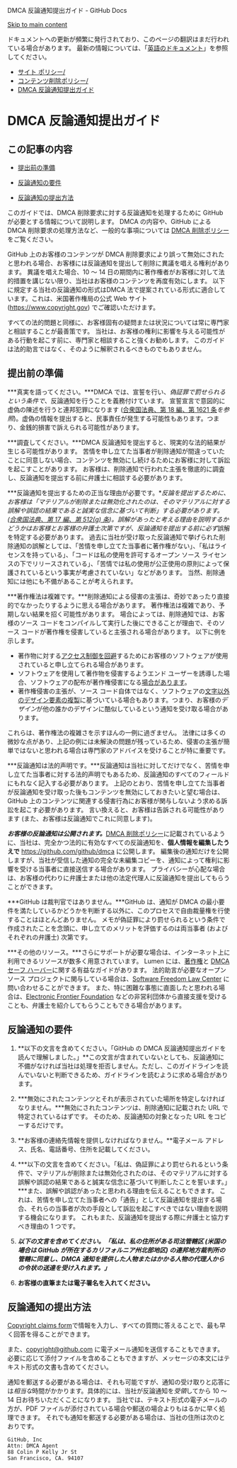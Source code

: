 DMCA 反論通知提出ガイド - GitHub Docs

[Skip to main content](#main-content)

ドキュメントへの更新が頻繁に発行されており、このページの翻訳はまだ行われている場合があります。 最新の情報については、「[英語のドキュメント](/en)」を参照してください。

* [サイト ポリシー/](/ja/site-policy)
* [コンテンツ削除ポリシー/](/ja/site-policy/content-removal-policies)
* [DMCA 反論通知提出ガイド](/ja/site-policy/content-removal-policies/guide-to-submitting-a-dmca-counter-notice)

DMCA 反論通知提出ガイド
==========

この記事の内容
----------

* [提出前の準備](#提出前の準備)

* [反論通知の要件](#反論通知の要件)

* [反論通知の提出方法](#反論通知の提出方法)

このガイドでは、DMCA 削除要求に対する反論通知を処理するために GitHub が必要とする情報について説明します。 DMCA の内容や、GitHub による DMCA 削除要求の処理方法など、一般的な事項については [DMCA 削除ポリシー](/ja/articles/dmca-takedown-policy)をご覧ください。

GitHub 上のお客様のコンテンツが DMCA 削除要求により誤って無効にされたと思われる場合、お客様には反論通知を提出して削除に異議を唱える権利があります。 異議を唱えた場合、10 ～ 14 日の期間内に著作権者がお客様に対して法的措置を講じない限り、当社はお客様のコンテンツを再度有効にします。 以下に規定する当社の反論通知の形式はDMCA 法で提案されている形式に適合しています。これは、米国著作権局の公式 Web サイト (<https://www.copyright.gov>) でご確認いただけます。

すべての法的問題と同様に、お客様固有の疑問または状況については常に専門家と相談することが最善策です。 当社は、お客様の権利に影響を与える可能性がある行動を起こす前に、専門家と相談すること強くお勧めします。 このガイドは法的助言ではなく、そのように解釈されるべきものでもありません。

[](#提出前の準備)[]()提出前の準備
----------

***真実を語ってください。***DMCA では、宣誓を行い、*偽証罪で罰せられるという条件で*、反論通知を行うことを義務付けています。 宣誓宣言で意図的に虚偽の陳述を行うと連邦犯罪になります ([合衆国法典、第 18 編、第 1621 条](https://www.gpo.gov/fdsys/pkg/USCODE-2011-title18/html/USCODE-2011-title18-partI-chap79-sec1621.htm)*を参照*)。虚偽の情報を提出すると、民事責任が発生する可能性もあります。つまり、金銭的損害で訴えられる可能性があります。

***調査してください。***DMCA 反論通知を提出すると、現実的な法的結果が生じる可能性があります。 苦情を申し立てた当事者が削除通知が間違っていたことに同意しない場合、コンテンツを無効にし続けるためにお客様に対して訴訟を起こすことがあります。 お客様は、削除通知で行われた主張を徹底的に調査し、反論通知を提出する前に弁護士に相談する必要があります。

***反論通知を提出するための正当な理由が必要です。***反論を提出するために、お客様は「マテリアルが削除または無効化されたのは、そのマテリアルに対する誤解や誤認の結果であると誠実な信念に基づいて判断」する必要があります。 ([合衆国法典、第 17 編、第 512(g) 条](https://www.copyright.gov/title17/92chap5.html#512))。誤解があったと考える理由を説明するかどうかはお客様とお客様の弁護士次第ですが、反論通知を提出する前に*必ず*誤解を特定する必要があります。 過去に当社が受け取った反論通知で挙げられた削除通知の誤解としては、「苦情を申し立てた当事者に著作権がない」、「私はライセンスを持っている」、「コードは私の使用を許可するオープン ソース ライセンスの下でリリースされている」、「苦情では私の使用が公正使用の原則によって保護されているという事実が考慮されていない」などがあります。 当然、削除通知には他にも不備があることが考えられます。

***著作権法は複雑です。***削除通知による侵害の主張は、奇妙であったり直接的でなかったりするように思える場合があります。 著作権法は複雑であり、予期しない結果を招く可能性があります。 場合によっては、削除通知では、お客様のソース コードをコンパイルして実行した後にできることが理由で、そのソース コードが著作権を侵害していると主張される場合があります。 以下に例を示します。

* 著作物に対する[アクセス制御を回避](https://www.copyright.gov/title17/92chap12.html)するためにお客様のソフトウェアが使用されていると申し立てられる場合があります。
* ソフトウェアを使用して著作物を侵害するようエンド ユーザーを誘導した場合、ソフトウェアの配布が著作権侵害になる[場合があります](https://www.copyright.gov/docs/mgm/)。
* 著作権侵害の主張が、ソース コード自体ではなく、ソフトウェアの[文字以外のデザイン要素の複製](https://en.wikipedia.org/wiki/Substantial_similarity)に基づいている場合もあります。つまり、お客様の*デザイン*が他の誰かのデザインに酷似しているという通知を受け取る場合があります。

これらは、著作権法の複雑さを示すほんの一例に過ぎません。 法律には多くの微妙な点があり、上記の例には未解決の問題が残っているため、侵害の主張が簡単ではないと思われる場合は専門家のアドバイスを受けることが特に重要です。

***反論通知は法的声明です。***反論通知は当社に対してだけでなく、苦情を申し立てた当事者に対する法的声明でもあるため、反論通知のすべてのフィールドにもれなく記入する必要があります。 上記のとおり、苦情を申し立てた当事者が反論通知を受け取った後もコンテンツを無効にしておきたいと望む場合は、GitHub 上のコンテンツに関連する侵害行為にお客様が関与しないよう求める訴訟を起こす必要があります。 言い換えると、お客様は告訴される可能性があります (また、お客様は反論通知でこれに同意します)。

***お客様の反論通知は公開されます。***[DMCA 削除ポリシー](/ja/articles/dmca-takedown-policy#d-transparency)に記載されているように、当社は、完全かつ法的に有効なすべての反論通知を、**個人情報を編集したうえで** <https://github.com/github/dmca> に公開します。 編集後の通知だけを公開しますが、当社が受信した通知の完全な未編集コピーを、通知によって権利に影響を受ける当事者に直接送信する場合があります。 プライバシーが心配な場合は、お客様の代わりに弁護士または他の法定代理人に反論通知を提出してもらうことができます。

***GitHub は裁判官ではありません。***GitHub は、通知が DMCA の最小要件を満たしているかどうかを判断する以外に、このプロセスで自由裁量権を行使することはほとんどありません。 メモが偽証罪により罰せられるという条件で作成されたことを念頭に、申し立てのメリットを評価するのは両当事者 (およびそれぞれの弁護士) 次第です。

***その他のリソース。***さらにサポートが必要な場合は、インターネット上に利用できるリソースが数多く用意されています。 Lumen には、[著作権](https://www.lumendatabase.org/topics/5)と [DMCA セーフ ハーバー](https://www.lumendatabase.org/topics/14)に関する有益なガイドがあります。 法的助言が必要なオープン ソース プロジェクトに関与している場合は、[Software Freedom Law Center](https://www.softwarefreedom.org/about/contact/) に問い合わせることができます。 また、特に困難な事態に直面したと思われる場合は、[Electronic Frontier Foundation](https://www.eff.org/pages/legal-assistance) などの非営利団体から直接支援を受けることも、弁護士を紹介してもらうこともできる場合があります。

[](#反論通知の要件)[]()反論通知の要件
----------

1. **以下の文言を含めてください。「GitHub の DMCA 反論通知提出ガイドを読んで理解しました。」**この文言が含まれていないとしても、反論通知に不備がなければ当社は処理を拒否しません。ただし、このガイドラインを読んでいないと判断できるため、ガイドラインを読むように求める場合があります。

2. ***無効にされたコンテンツとそれが表示されていた場所を特定しなければなりません。***無効にされたコンテンツは、削除通知に記載された URL で特定されているはずです。 そのため、反論通知の対象となった URL をコピーするだけです。

3. **お客様の連絡先情報を提供しなければなりません。**電子メール アドレス、氏名、電話番号、住所を記載してください。

4. ***以下の文言を含めてください。「私は、偽証罪により罰せられるという条件で、マテリアルが削除または無効化されたのは、そのマテリアルに対する誤解や誤認の結果であると誠実な信念に基づいて判断したことを誓います。」***また、誤解や誤認があったと思われる理由を伝えることもできます。 これは、苦情を申し立てた当事者への「通告」として反論通知を提出する場合、それらの当事者が次の手段として訴訟を起こすべきではない理由を説明する機会になります。 これもまた、反論通知を提出する際に弁護士と協力すべき理由の 1 つです。

5. ***以下の文言を含めてください。「私は、私の住所がある司法管轄区 (米国の場合は GitHub が所在するカリフォルニア州北部地区) の連邦地方裁判所の管轄に同意し、DMCA 通知を提供した人物またはかかる人物の代理人からの令状の送達を受け入れます。」***

6. **お客様の直筆または電子署名を入れてください。**

[](#反論通知の提出方法)[]()反論通知の提出方法
----------

[Copyright claims form](https://github.com/contact/dmca)で情報を入力し、すべての質問に答えることで、最も早く回答を得ることができます。

また、[copyright@github.com](mailto:copyright@github.com) に電子メール通知を送信することもできます。 必要に応じて添付ファイルを含めることもできますが、メッセージの本文にはテキスト形式の文書も含めてください。

通知を郵送する必要がある場合は、それも可能ですが、通知の受け取りと応答には*相当な*時間がかかります。具体的には、当社が反論通知を*受領*してから 10 ～ 14 日お待ちいただくことになります。 当社では、テキスト形式の電子メールの方が、PDF ファイルが添付されている場合や郵送の場合よりもはるかに早く処理できます。 それでも通知を郵送する必要がある場合は、当社の住所は次のとおりです。

```
GitHub, Inc
Attn: DMCA Agent
88 Colin P Kelly Jr St
San Francisco, CA. 94107

```
